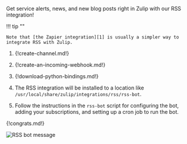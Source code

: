 Get service alerts, news, and new blog posts right in Zulip with our
RSS integration!

!!! tip ""

    Note that [the Zapier integration][1] is usually a simpler way to
    integrate RSS with Zulip.

[1]: ./zapier

1.  {!create-channel.md!}

1.  {!create-an-incoming-webhook.md!}

1.  {!download-python-bindings.md!}

1.  The RSS integration will be installed to a location like
    `/usr/local/share/zulip/integrations/rss/rss-bot`.

1.  Follow the instructions in the `rss-bot` script for configuring the
    bot, adding your subscriptions, and setting up a cron job to run
    the bot.

{!congrats.md!}

![RSS bot message](/static/images/integrations/rss/001.png)
